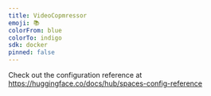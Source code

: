 ```yaml
---
title: VideoCopmressor
emoji: 📚
colorFrom: blue
colorTo: indigo
sdk: docker
pinned: false
---
```


Check out the configuration reference at https://huggingface.co/docs/hub/spaces-config-reference
